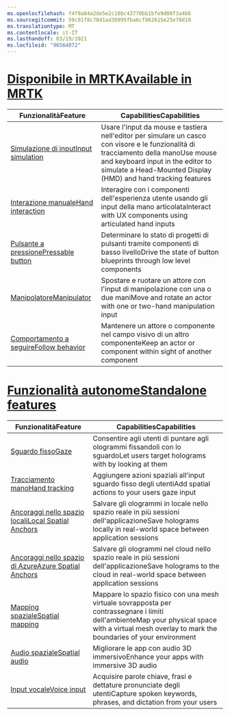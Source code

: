 ```yaml
---
ms.openlocfilehash: f4f9a04a2de5e2c10bc43770bb1bfe9d00f3a4b6
ms.sourcegitcommit: 59c91f8c70d1ad30995fba6cf862615e25e78d10
ms.translationtype: MT
ms.contentlocale: it-IT
ms.lasthandoff: 03/19/2021
ms.locfileid: "96564072"
---
```

# <a name="available-in-mrtk"></a>[<span data-ttu-id="fcedf-101">Disponibile in MRTK</span><span class="sxs-lookup"><span data-stu-id="fcedf-101">Available in MRTK</span></span>](#tab/mrtk)

|  <span data-ttu-id="fcedf-102">Funzionalità</span><span class="sxs-lookup"><span data-stu-id="fcedf-102">Feature</span></span>  |  <span data-ttu-id="fcedf-103">Capabilities</span><span class="sxs-lookup"><span data-stu-id="fcedf-103">Capabilities</span></span>  |
| --- | --- |
| [<span data-ttu-id="fcedf-104">Simulazione di input</span><span class="sxs-lookup"><span data-stu-id="fcedf-104">Input simulation</span></span>](https://microsoft.github.io/MixedReality-UXTools-Unreal/Docs/InputSimulation.html) | <span data-ttu-id="fcedf-105">Usare l'input da mouse e tastiera nell'editor per simulare un casco con visore e le funzionalità di tracciamento della mano</span><span class="sxs-lookup"><span data-stu-id="fcedf-105">Use mouse and keyboard input in the editor to simulate a Head-Mounted Display (HMD) and hand tracking features</span></span> |
| [<span data-ttu-id="fcedf-106">Interazione manuale</span><span class="sxs-lookup"><span data-stu-id="fcedf-106">Hand interaction</span></span>](https://microsoft.github.io/MixedReality-UXTools-Unreal/Docs/HandInteraction.html) | <span data-ttu-id="fcedf-107">Interagire con i componenti dell'esperienza utente usando gli input della mano articolata</span><span class="sxs-lookup"><span data-stu-id="fcedf-107">Interact with UX components using articulated hand inputs</span></span> |
| [<span data-ttu-id="fcedf-108">Pulsante a pressione</span><span class="sxs-lookup"><span data-stu-id="fcedf-108">Pressable button</span></span>](https://microsoft.github.io/MixedReality-UXTools-Unreal/Docs/PressableButton.html) | <span data-ttu-id="fcedf-109">Determinare lo stato di progetti di pulsanti tramite componenti di basso livello</span><span class="sxs-lookup"><span data-stu-id="fcedf-109">Drive the state of button blueprints through low level components</span></span> |
| [<span data-ttu-id="fcedf-110">Manipolatore</span><span class="sxs-lookup"><span data-stu-id="fcedf-110">Manipulator</span></span>](https://microsoft.github.io/MixedReality-UXTools-Unreal/Docs/Manipulator.html) | <span data-ttu-id="fcedf-111">Spostare e ruotare un attore con l'input di manipolazione con una o due mani</span><span class="sxs-lookup"><span data-stu-id="fcedf-111">Move and rotate an actor with one or two-hand manipulation input</span></span> |
| [<span data-ttu-id="fcedf-112">Comportamento a seguire</span><span class="sxs-lookup"><span data-stu-id="fcedf-112">Follow behavior</span></span>](https://microsoft.github.io/MixedReality-UXTools-Unreal/Docs/FollowComponent.html) | <span data-ttu-id="fcedf-113">Mantenere un attore o componente nel campo visivo di un altro componente</span><span class="sxs-lookup"><span data-stu-id="fcedf-113">Keep an actor or component within sight of another component</span></span> |

# <a name="standalone-features"></a>[<span data-ttu-id="fcedf-114">Funzionalità autonome</span><span class="sxs-lookup"><span data-stu-id="fcedf-114">Standalone features</span></span>](#tab/standalone)

|  <span data-ttu-id="fcedf-115">Funzionalità</span><span class="sxs-lookup"><span data-stu-id="fcedf-115">Feature</span></span>  |  <span data-ttu-id="fcedf-116">Capabilities</span><span class="sxs-lookup"><span data-stu-id="fcedf-116">Capabilities</span></span>  |
| --- | --- |
| [<span data-ttu-id="fcedf-117">Sguardo fisso</span><span class="sxs-lookup"><span data-stu-id="fcedf-117">Gaze</span></span>](../unreal/unreal-gaze-input.md) | <span data-ttu-id="fcedf-118">Consentire agli utenti di puntare agli ologrammi fissandoli con lo sguardo</span><span class="sxs-lookup"><span data-stu-id="fcedf-118">Let users target holograms with by looking at them</span></span> |
| [<span data-ttu-id="fcedf-119">Tracciamento mano</span><span class="sxs-lookup"><span data-stu-id="fcedf-119">Hand tracking</span></span>](../unreal/unreal-hand-tracking.md) | <span data-ttu-id="fcedf-120">Aggiungere azioni spaziali all'input sguardo fisso degli utenti</span><span class="sxs-lookup"><span data-stu-id="fcedf-120">Add spatial actions to your users gaze input</span></span> |
| [<span data-ttu-id="fcedf-121">Ancoraggi nello spazio locali</span><span class="sxs-lookup"><span data-stu-id="fcedf-121">Local Spatial Anchors</span></span>](../unreal/unreal-spatial-anchors.md) | <span data-ttu-id="fcedf-122">Salvare gli ologrammi in locale nello spazio reale in più sessioni dell'applicazione</span><span class="sxs-lookup"><span data-stu-id="fcedf-122">Save holograms locally in real-world space between application sessions</span></span> |
| [<span data-ttu-id="fcedf-123">Ancoraggi nello spazio di Azure</span><span class="sxs-lookup"><span data-stu-id="fcedf-123">Azure Spatial Anchors</span></span>](../unreal/unreal-azure-spatial-anchors.md) | <span data-ttu-id="fcedf-124">Salvare gli ologrammi nel cloud nello spazio reale in più sessioni dell'applicazione</span><span class="sxs-lookup"><span data-stu-id="fcedf-124">Save holograms to the cloud in real-world space between application sessions</span></span> |
| [<span data-ttu-id="fcedf-125">Mapping spaziale</span><span class="sxs-lookup"><span data-stu-id="fcedf-125">Spatial mapping</span></span>](../unreal/unreal-spatial-mapping.md) | <span data-ttu-id="fcedf-126">Mappare lo spazio fisico con una mesh virtuale sovrapposta per contrassegnare i limiti dell'ambiente</span><span class="sxs-lookup"><span data-stu-id="fcedf-126">Map your physical space with a virtual mesh overlay to mark the boundaries of your environment</span></span> |
| [<span data-ttu-id="fcedf-127">Audio spaziale</span><span class="sxs-lookup"><span data-stu-id="fcedf-127">Spatial audio</span></span>](../unreal/unreal-spatial-audio.md) | <span data-ttu-id="fcedf-128">Migliorare le app con audio 3D immersivo</span><span class="sxs-lookup"><span data-stu-id="fcedf-128">Enhance your apps with immersive 3D audio</span></span> |
| [<span data-ttu-id="fcedf-129">Input vocale</span><span class="sxs-lookup"><span data-stu-id="fcedf-129">Voice input</span></span>](../unreal/unreal-voice-input.md) | <span data-ttu-id="fcedf-130">Acquisire parole chiave, frasi e dettature pronunciate degli utenti</span><span class="sxs-lookup"><span data-stu-id="fcedf-130">Capture spoken keywords, phrases, and dictation from your users</span></span>|

